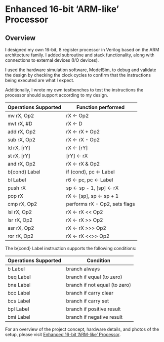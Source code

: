 # Enhanced 16-bit ‘ARM-like’ Processor

## Overview 
I designed my own 16-bit, 8 register processor in Verilog based on the ARM architecture family. I added subroutine and stack functionality, along with connections to external devices (I/O devices).

I used the hardware simulation software, ModelSim, to debug and validate the design by checking the clock cycles to confirm that the instructions being executed are what I expect.

Additionally, I wrote my own testbenches to test the instructions the processor should support according to my design.

| Operations Supported | Function performed                              |
|----------------------|-------------------------------------------------|
| mv rX, Op2          | rX ← Op2                                         |
| mvt rX, #D          | rX ← D                                           |
| add rX, Op2         | rX ← rX + Op2                                    |
| sub rX, Op2         | rX ← rX - Op2                                    |
| ld rX, [rY]         | rX ← [rY]                                        |
| st rX, [rY]         | [rY] ← rX                                        |
| and rX, Op2         | rX ← rX & Op2                                    |
| b{cond} Label       | if (cond), pc ← Label                            |
| bl Label            | r6 ← pc, pc ← Label                              |
| push rX             | sp ← sp - 1, [sp] ← rX                           |
| pop rX              | rX ← [sp], sp ← sp + 1                           |
| cmp rX, Op2         | performs rX - Op2, sets flags                    |
| lsl rX, Op2         | rX ← rX << Op2                                   |
| lsr rX, Op2         | rX ← rX >> Op2                                   |
| asr rX, Op2         | rX ← rX >>> Op2                                  |
| ror rX, Op2         | rX ← rX <<>> Op2                                 |

The b{cond} Label instruction supports the following conditions:

| Operations Supported | Condition                       |
|----------------------|---------------------------------|
| b Label             | branch always                    |
| beq Label           | branch if equal (to zero)        |
| bne Label           | branch if not equal (to zero)    |
| bcc Label           | branch if carry clear            |
| bcs Label           | branch if carry set              |
| bpl Label           | branch if positive result        |
| bmi Label           | branch if negative result        |

For an overview of the project concept, hardware details, and photos of the setup, please visit [Enhanced 16-bit ‘ARM-like’ Processor](https://markociricilic.com/projects/processor/).

